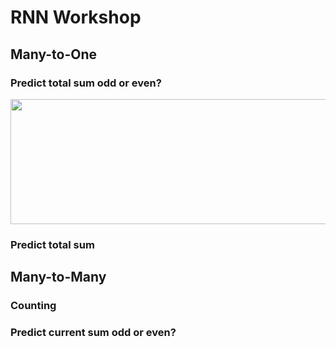 # RNN Workshop

## Many-to-One

### Predict total sum odd or even?

<img src="./EvenOddTotalSeq/Plottings/Loss_GradientPenality.png" width="650" height="200">

### Predict total sum

## Many-to-Many 

### Counting

### Predict current sum odd or even?


